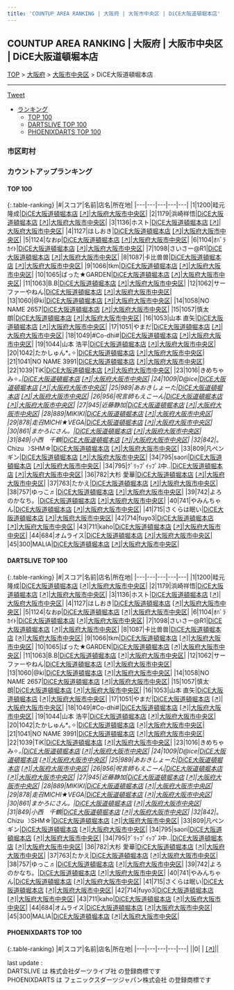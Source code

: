 ```yaml
---
title: 'COUNTUP AREA RANKING | 大阪府 | 大阪市中央区 | DiCE大阪道頓堀本店'
---
```

## COUNTUP AREA RANKING | 大阪府 | 大阪市中央区 | DiCE大阪道頓堀本店

[TOP](/darts/rank/) > [大阪府](/darts/rank/大阪府/) > [大阪市中央区](/darts/rank/大阪府/大阪市中央区/) > DiCE大阪道頓堀本店

___

<a href="https://twitter.com/share?ref_src=twsrc%5Etfw" data-text="COUNTUP AREA RANKING | 大阪府大阪市中央区DiCE大阪道頓堀本店" class="twitter-share-button" data-hashtags="DARTSLIVE,PHOENIXDARTS,darts,ダーツ" data-show-count="false">Tweet</a>

* [ランキング](#カウントアップランキング)
    * [TOP 100](#top-100)
    * [DARTSLIVE TOP 100](#dartslive-top-100)
    * [PHOENIXDARTS TOP 100](#phoenixdarts-top-100)

### 市区町村

<ul>

</ul>

### カウントアップランキング

#### TOP 100



{:.table-ranking}
|#|スコア|名前|店名|所在地|
|---|---|---|---|---|
|1|1200|<span class="rank-name-dl">畦元 隆成</span>|<a href="/darts/rank/shops/a687ab6371ae841e25d56fb0e5c39bac.html">DiCE大阪道頓堀本店</a> <a href="https://search.dartslive.com/jp/shop/a687ab6371ae841e25d56fb0e5c39bac">[↗]</a>|<a href="/darts/rank/大阪府/大阪市中央区">大阪府大阪市中央区</a>|
|2|1179|<span class="rank-name-dl">浜崎祥悟</span>|<a href="/darts/rank/shops/a687ab6371ae841e25d56fb0e5c39bac.html">DiCE大阪道頓堀本店</a> <a href="https://search.dartslive.com/jp/shop/a687ab6371ae841e25d56fb0e5c39bac">[↗]</a>|<a href="/darts/rank/大阪府/大阪市中央区">大阪府大阪市中央区</a>|
|3|1136|<span class="rank-name-dl">ホスト</span>|<a href="/darts/rank/shops/a687ab6371ae841e25d56fb0e5c39bac.html">DiCE大阪道頓堀本店</a> <a href="https://search.dartslive.com/jp/shop/a687ab6371ae841e25d56fb0e5c39bac">[↗]</a>|<a href="/darts/rank/大阪府/大阪市中央区">大阪府大阪市中央区</a>|
|4|1127|<span class="rank-name-dl">はしおき</span>|<a href="/darts/rank/shops/a687ab6371ae841e25d56fb0e5c39bac.html">DiCE大阪道頓堀本店</a> <a href="https://search.dartslive.com/jp/shop/a687ab6371ae841e25d56fb0e5c39bac">[↗]</a>|<a href="/darts/rank/大阪府/大阪市中央区">大阪府大阪市中央区</a>|
|5|1124|<span class="rank-name-dl">なおp</span>|<a href="/darts/rank/shops/a687ab6371ae841e25d56fb0e5c39bac.html">DiCE大阪道頓堀本店</a> <a href="https://search.dartslive.com/jp/shop/a687ab6371ae841e25d56fb0e5c39bac">[↗]</a>|<a href="/darts/rank/大阪府/大阪市中央区">大阪府大阪市中央区</a>|
|6|1104|<span class="rank-name-dl">ｵﾊﾞﾗｶｲﾄ</span>|<a href="/darts/rank/shops/a687ab6371ae841e25d56fb0e5c39bac.html">DiCE大阪道頓堀本店</a> <a href="https://search.dartslive.com/jp/shop/a687ab6371ae841e25d56fb0e5c39bac">[↗]</a>|<a href="/darts/rank/大阪府/大阪市中央区">大阪府大阪市中央区</a>|
|7|1098|<span class="rank-name-dl">さいさー@R1</span>|<a href="/darts/rank/shops/a687ab6371ae841e25d56fb0e5c39bac.html">DiCE大阪道頓堀本店</a> <a href="https://search.dartslive.com/jp/shop/a687ab6371ae841e25d56fb0e5c39bac">[↗]</a>|<a href="/darts/rank/大阪府/大阪市中央区">大阪府大阪市中央区</a>|
|8|1087|<span class="rank-name-dl">卡比兽兽</span>|<a href="/darts/rank/shops/a687ab6371ae841e25d56fb0e5c39bac.html">DiCE大阪道頓堀本店</a> <a href="https://search.dartslive.com/jp/shop/a687ab6371ae841e25d56fb0e5c39bac">[↗]</a>|<a href="/darts/rank/大阪府/大阪市中央区">大阪府大阪市中央区</a>|
|9|1066|<span class="rank-name-dl">tkm</span>|<a href="/darts/rank/shops/a687ab6371ae841e25d56fb0e5c39bac.html">DiCE大阪道頓堀本店</a> <a href="https://search.dartslive.com/jp/shop/a687ab6371ae841e25d56fb0e5c39bac">[↗]</a>|<a href="/darts/rank/大阪府/大阪市中央区">大阪府大阪市中央区</a>|
|10|1065|<span class="rank-name-dl">ばった★GARDEN</span>|<a href="/darts/rank/shops/a687ab6371ae841e25d56fb0e5c39bac.html">DiCE大阪道頓堀本店</a> <a href="https://search.dartslive.com/jp/shop/a687ab6371ae841e25d56fb0e5c39bac">[↗]</a>|<a href="/darts/rank/大阪府/大阪市中央区">大阪府大阪市中央区</a>|
|11|1063|<span class="rank-name-dl">B.B</span>|<a href="/darts/rank/shops/a687ab6371ae841e25d56fb0e5c39bac.html">DiCE大阪道頓堀本店</a> <a href="https://search.dartslive.com/jp/shop/a687ab6371ae841e25d56fb0e5c39bac">[↗]</a>|<a href="/darts/rank/大阪府/大阪市中央区">大阪府大阪市中央区</a>|
|12|1062|<span class="rank-name-dl">サーファーやねん</span>|<a href="/darts/rank/shops/a687ab6371ae841e25d56fb0e5c39bac.html">DiCE大阪道頓堀本店</a> <a href="https://search.dartslive.com/jp/shop/a687ab6371ae841e25d56fb0e5c39bac">[↗]</a>|<a href="/darts/rank/大阪府/大阪市中央区">大阪府大阪市中央区</a>|
|13|1060|<span class="rank-name-dl">@ki</span>|<a href="/darts/rank/shops/a687ab6371ae841e25d56fb0e5c39bac.html">DiCE大阪道頓堀本店</a> <a href="https://search.dartslive.com/jp/shop/a687ab6371ae841e25d56fb0e5c39bac">[↗]</a>|<a href="/darts/rank/大阪府/大阪市中央区">大阪府大阪市中央区</a>|
|14|1058|<span class="rank-name-dl">NO NAME 2657</span>|<a href="/darts/rank/shops/a687ab6371ae841e25d56fb0e5c39bac.html">DiCE大阪道頓堀本店</a> <a href="https://search.dartslive.com/jp/shop/a687ab6371ae841e25d56fb0e5c39bac">[↗]</a>|<a href="/darts/rank/大阪府/大阪市中央区">大阪府大阪市中央区</a>|
|15|1057|<span class="rank-name-dl">慎太朗</span>|<a href="/darts/rank/shops/a687ab6371ae841e25d56fb0e5c39bac.html">DiCE大阪道頓堀本店</a> <a href="https://search.dartslive.com/jp/shop/a687ab6371ae841e25d56fb0e5c39bac">[↗]</a>|<a href="/darts/rank/大阪府/大阪市中央区">大阪府大阪市中央区</a>|
|16|1053|<span class="rank-name-dl">山本 直矢</span>|<a href="/darts/rank/shops/a687ab6371ae841e25d56fb0e5c39bac.html">DiCE大阪道頓堀本店</a> <a href="https://search.dartslive.com/jp/shop/a687ab6371ae841e25d56fb0e5c39bac">[↗]</a>|<a href="/darts/rank/大阪府/大阪市中央区">大阪府大阪市中央区</a>|
|17|1051|<span class="rank-name-dl">やまだ</span>|<a href="/darts/rank/shops/a687ab6371ae841e25d56fb0e5c39bac.html">DiCE大阪道頓堀本店</a> <a href="https://search.dartslive.com/jp/shop/a687ab6371ae841e25d56fb0e5c39bac">[↗]</a>|<a href="/darts/rank/大阪府/大阪市中央区">大阪府大阪市中央区</a>|
|18|1049|<span class="rank-name-dl">#Co-dhi#</span>|<a href="/darts/rank/shops/a687ab6371ae841e25d56fb0e5c39bac.html">DiCE大阪道頓堀本店</a> <a href="https://search.dartslive.com/jp/shop/a687ab6371ae841e25d56fb0e5c39bac">[↗]</a>|<a href="/darts/rank/大阪府/大阪市中央区">大阪府大阪市中央区</a>|
|19|1044|<span class="rank-name-dl">山本 浩平</span>|<a href="/darts/rank/shops/a687ab6371ae841e25d56fb0e5c39bac.html">DiCE大阪道頓堀本店</a> <a href="https://search.dartslive.com/jp/shop/a687ab6371ae841e25d56fb0e5c39bac">[↗]</a>|<a href="/darts/rank/大阪府/大阪市中央区">大阪府大阪市中央区</a>|
|20|1042|<span class="rank-name-dl">たかしゅん*｡✧</span>|<a href="/darts/rank/shops/a687ab6371ae841e25d56fb0e5c39bac.html">DiCE大阪道頓堀本店</a> <a href="https://search.dartslive.com/jp/shop/a687ab6371ae841e25d56fb0e5c39bac">[↗]</a>|<a href="/darts/rank/大阪府/大阪市中央区">大阪府大阪市中央区</a>|
|21|1041|<span class="rank-name-dl">NO NAME 3991</span>|<a href="/darts/rank/shops/a687ab6371ae841e25d56fb0e5c39bac.html">DiCE大阪道頓堀本店</a> <a href="https://search.dartslive.com/jp/shop/a687ab6371ae841e25d56fb0e5c39bac">[↗]</a>|<a href="/darts/rank/大阪府/大阪市中央区">大阪府大阪市中央区</a>|
|22|1039|<span class="rank-name-dl">TiK</span>|<a href="/darts/rank/shops/a687ab6371ae841e25d56fb0e5c39bac.html">DiCE大阪道頓堀本店</a> <a href="https://search.dartslive.com/jp/shop/a687ab6371ae841e25d56fb0e5c39bac">[↗]</a>|<a href="/darts/rank/大阪府/大阪市中央区">大阪府大阪市中央区</a>|
|23|1016|<span class="rank-name-dl">きめちゃみ✧*｡</span>|<a href="/darts/rank/shops/a687ab6371ae841e25d56fb0e5c39bac.html">DiCE大阪道頓堀本店</a> <a href="https://search.dartslive.com/jp/shop/a687ab6371ae841e25d56fb0e5c39bac">[↗]</a>|<a href="/darts/rank/大阪府/大阪市中央区">大阪府大阪市中央区</a>|
|24|1009|<span class="rank-name-dl">D@ice</span>|<a href="/darts/rank/shops/a687ab6371ae841e25d56fb0e5c39bac.html">DiCE大阪道頓堀本店</a> <a href="https://search.dartslive.com/jp/shop/a687ab6371ae841e25d56fb0e5c39bac">[↗]</a>|<a href="/darts/rank/大阪府/大阪市中央区">大阪府大阪市中央区</a>|
|25|989|<span class="rank-name-dl">あおきしょーた</span>|<a href="/darts/rank/shops/a687ab6371ae841e25d56fb0e5c39bac.html">DiCE大阪道頓堀本店</a> <a href="https://search.dartslive.com/jp/shop/a687ab6371ae841e25d56fb0e5c39bac">[↗]</a>|<a href="/darts/rank/大阪府/大阪市中央区">大阪府大阪市中央区</a>|
|26|956|<span class="rank-name-dl">呪言師もえこーん</span>|<a href="/darts/rank/shops/a687ab6371ae841e25d56fb0e5c39bac.html">DiCE大阪道頓堀本店</a> <a href="https://search.dartslive.com/jp/shop/a687ab6371ae841e25d56fb0e5c39bac">[↗]</a>|<a href="/darts/rank/大阪府/大阪市中央区">大阪府大阪市中央区</a>|
|27|945|<span class="rank-name-dl">近藤静加</span>|<a href="/darts/rank/shops/a687ab6371ae841e25d56fb0e5c39bac.html">DiCE大阪道頓堀本店</a> <a href="https://search.dartslive.com/jp/shop/a687ab6371ae841e25d56fb0e5c39bac">[↗]</a>|<a href="/darts/rank/大阪府/大阪市中央区">大阪府大阪市中央区</a>|
|28|889|<span class="rank-name-dl">MIKIKI</span>|<a href="/darts/rank/shops/a687ab6371ae841e25d56fb0e5c39bac.html">DiCE大阪道頓堀本店</a> <a href="https://search.dartslive.com/jp/shop/a687ab6371ae841e25d56fb0e5c39bac">[↗]</a>|<a href="/darts/rank/大阪府/大阪市中央区">大阪府大阪市中央区</a>|
|29|878|<span class="rank-name-dl">走召MICHI★VEGA</span>|<a href="/darts/rank/shops/a687ab6371ae841e25d56fb0e5c39bac.html">DiCE大阪道頓堀本店</a> <a href="https://search.dartslive.com/jp/shop/a687ab6371ae841e25d56fb0e5c39bac">[↗]</a>|<a href="/darts/rank/大阪府/大阪市中央区">大阪府大阪市中央区</a>|
|30|861|<span class="rank-name-dl">まかろにさん。</span>|<a href="/darts/rank/shops/a687ab6371ae841e25d56fb0e5c39bac.html">DiCE大阪道頓堀本店</a> <a href="https://search.dartslive.com/jp/shop/a687ab6371ae841e25d56fb0e5c39bac">[↗]</a>|<a href="/darts/rank/大阪府/大阪市中央区">大阪府大阪市中央区</a>|
|31|849|<span class="rank-name-dl">小西　千鶴</span>|<a href="/darts/rank/shops/a687ab6371ae841e25d56fb0e5c39bac.html">DiCE大阪道頓堀本店</a> <a href="https://search.dartslive.com/jp/shop/a687ab6371ae841e25d56fb0e5c39bac">[↗]</a>|<a href="/darts/rank/大阪府/大阪市中央区">大阪府大阪市中央区</a>|
|32|842|<span class="rank-name-dl">*。Chizu ☽SHM☆</span>|<a href="/darts/rank/shops/a687ab6371ae841e25d56fb0e5c39bac.html">DiCE大阪道頓堀本店</a> <a href="https://search.dartslive.com/jp/shop/a687ab6371ae841e25d56fb0e5c39bac">[↗]</a>|<a href="/darts/rank/大阪府/大阪市中央区">大阪府大阪市中央区</a>|
|33|809|<span class="rank-name-dl">凡ペンギン</span>|<a href="/darts/rank/shops/a687ab6371ae841e25d56fb0e5c39bac.html">DiCE大阪道頓堀本店</a> <a href="https://search.dartslive.com/jp/shop/a687ab6371ae841e25d56fb0e5c39bac">[↗]</a>|<a href="/darts/rank/大阪府/大阪市中央区">大阪府大阪市中央区</a>|
|34|795|<span class="rank-name-dl">saori</span>|<a href="/darts/rank/shops/a687ab6371ae841e25d56fb0e5c39bac.html">DiCE大阪道頓堀本店</a> <a href="https://search.dartslive.com/jp/shop/a687ab6371ae841e25d56fb0e5c39bac">[↗]</a>|<a href="/darts/rank/大阪府/大阪市中央区">大阪府大阪市中央区</a>|
|34|795|<span class="rank-name-dl">ｸﾞﾘｯﾌﾟｲｯﾌﾟｽ中..</span>|<a href="/darts/rank/shops/a687ab6371ae841e25d56fb0e5c39bac.html">DiCE大阪道頓堀本店</a> <a href="https://search.dartslive.com/jp/shop/a687ab6371ae841e25d56fb0e5c39bac">[↗]</a>|<a href="/darts/rank/大阪府/大阪市中央区">大阪府大阪市中央区</a>|
|36|782|<span class="rank-name-dl">大杉 愛華</span>|<a href="/darts/rank/shops/a687ab6371ae841e25d56fb0e5c39bac.html">DiCE大阪道頓堀本店</a> <a href="https://search.dartslive.com/jp/shop/a687ab6371ae841e25d56fb0e5c39bac">[↗]</a>|<a href="/darts/rank/大阪府/大阪市中央区">大阪府大阪市中央区</a>|
|37|763|<span class="rank-name-dl">たかえ</span>|<a href="/darts/rank/shops/a687ab6371ae841e25d56fb0e5c39bac.html">DiCE大阪道頓堀本店</a> <a href="https://search.dartslive.com/jp/shop/a687ab6371ae841e25d56fb0e5c39bac">[↗]</a>|<a href="/darts/rank/大阪府/大阪市中央区">大阪府大阪市中央区</a>|
|38|757|<span class="rank-name-dl">ゆっこ♬</span>|<a href="/darts/rank/shops/a687ab6371ae841e25d56fb0e5c39bac.html">DiCE大阪道頓堀本店</a> <a href="https://search.dartslive.com/jp/shop/a687ab6371ae841e25d56fb0e5c39bac">[↗]</a>|<a href="/darts/rank/大阪府/大阪市中央区">大阪府大阪市中央区</a>|
|39|742|<span class="rank-name-dl">よろのかなち。</span>|<a href="/darts/rank/shops/a687ab6371ae841e25d56fb0e5c39bac.html">DiCE大阪道頓堀本店</a> <a href="https://search.dartslive.com/jp/shop/a687ab6371ae841e25d56fb0e5c39bac">[↗]</a>|<a href="/darts/rank/大阪府/大阪市中央区">大阪府大阪市中央区</a>|
|40|741|<span class="rank-name-dl">やみんちゃん</span>|<a href="/darts/rank/shops/a687ab6371ae841e25d56fb0e5c39bac.html">DiCE大阪道頓堀本店</a> <a href="https://search.dartslive.com/jp/shop/a687ab6371ae841e25d56fb0e5c39bac">[↗]</a>|<a href="/darts/rank/大阪府/大阪市中央区">大阪府大阪市中央区</a>|
|41|715|<span class="rank-name-dl">さくらは眠い</span>|<a href="/darts/rank/shops/a687ab6371ae841e25d56fb0e5c39bac.html">DiCE大阪道頓堀本店</a> <a href="https://search.dartslive.com/jp/shop/a687ab6371ae841e25d56fb0e5c39bac">[↗]</a>|<a href="/darts/rank/大阪府/大阪市中央区">大阪府大阪市中央区</a>|
|42|714|<span class="rank-name-dl">fuyo3</span>|<a href="/darts/rank/shops/a687ab6371ae841e25d56fb0e5c39bac.html">DiCE大阪道頓堀本店</a> <a href="https://search.dartslive.com/jp/shop/a687ab6371ae841e25d56fb0e5c39bac">[↗]</a>|<a href="/darts/rank/大阪府/大阪市中央区">大阪府大阪市中央区</a>|
|43|711|<span class="rank-name-dl">kaho</span>|<a href="/darts/rank/shops/a687ab6371ae841e25d56fb0e5c39bac.html">DiCE大阪道頓堀本店</a> <a href="https://search.dartslive.com/jp/shop/a687ab6371ae841e25d56fb0e5c39bac">[↗]</a>|<a href="/darts/rank/大阪府/大阪市中央区">大阪府大阪市中央区</a>|
|44|684|<span class="rank-name-dl">オムライス</span>|<a href="/darts/rank/shops/a687ab6371ae841e25d56fb0e5c39bac.html">DiCE大阪道頓堀本店</a> <a href="https://search.dartslive.com/jp/shop/a687ab6371ae841e25d56fb0e5c39bac">[↗]</a>|<a href="/darts/rank/大阪府/大阪市中央区">大阪府大阪市中央区</a>|
|45|300|<span class="rank-name-dl">MALIA</span>|<a href="/darts/rank/shops/a687ab6371ae841e25d56fb0e5c39bac.html">DiCE大阪道頓堀本店</a> <a href="https://search.dartslive.com/jp/shop/a687ab6371ae841e25d56fb0e5c39bac">[↗]</a>|<a href="/darts/rank/大阪府/大阪市中央区">大阪府大阪市中央区</a>|


#### DARTSLIVE TOP 100



{:.table-ranking}
|#|スコア|名前|店名|所在地|
|---|---|---|---|---|
|1|1200|<span class="rank-name-dl">畦元 隆成</span>|<a href="/darts/rank/shops/a687ab6371ae841e25d56fb0e5c39bac.html">DiCE大阪道頓堀本店</a> <a href="https://search.dartslive.com/jp/shop/a687ab6371ae841e25d56fb0e5c39bac">[↗]</a>|<a href="/darts/rank/大阪府/大阪市中央区">大阪府大阪市中央区</a>|
|2|1179|<span class="rank-name-dl">浜崎祥悟</span>|<a href="/darts/rank/shops/a687ab6371ae841e25d56fb0e5c39bac.html">DiCE大阪道頓堀本店</a> <a href="https://search.dartslive.com/jp/shop/a687ab6371ae841e25d56fb0e5c39bac">[↗]</a>|<a href="/darts/rank/大阪府/大阪市中央区">大阪府大阪市中央区</a>|
|3|1136|<span class="rank-name-dl">ホスト</span>|<a href="/darts/rank/shops/a687ab6371ae841e25d56fb0e5c39bac.html">DiCE大阪道頓堀本店</a> <a href="https://search.dartslive.com/jp/shop/a687ab6371ae841e25d56fb0e5c39bac">[↗]</a>|<a href="/darts/rank/大阪府/大阪市中央区">大阪府大阪市中央区</a>|
|4|1127|<span class="rank-name-dl">はしおき</span>|<a href="/darts/rank/shops/a687ab6371ae841e25d56fb0e5c39bac.html">DiCE大阪道頓堀本店</a> <a href="https://search.dartslive.com/jp/shop/a687ab6371ae841e25d56fb0e5c39bac">[↗]</a>|<a href="/darts/rank/大阪府/大阪市中央区">大阪府大阪市中央区</a>|
|5|1124|<span class="rank-name-dl">なおp</span>|<a href="/darts/rank/shops/a687ab6371ae841e25d56fb0e5c39bac.html">DiCE大阪道頓堀本店</a> <a href="https://search.dartslive.com/jp/shop/a687ab6371ae841e25d56fb0e5c39bac">[↗]</a>|<a href="/darts/rank/大阪府/大阪市中央区">大阪府大阪市中央区</a>|
|6|1104|<span class="rank-name-dl">ｵﾊﾞﾗｶｲﾄ</span>|<a href="/darts/rank/shops/a687ab6371ae841e25d56fb0e5c39bac.html">DiCE大阪道頓堀本店</a> <a href="https://search.dartslive.com/jp/shop/a687ab6371ae841e25d56fb0e5c39bac">[↗]</a>|<a href="/darts/rank/大阪府/大阪市中央区">大阪府大阪市中央区</a>|
|7|1098|<span class="rank-name-dl">さいさー@R1</span>|<a href="/darts/rank/shops/a687ab6371ae841e25d56fb0e5c39bac.html">DiCE大阪道頓堀本店</a> <a href="https://search.dartslive.com/jp/shop/a687ab6371ae841e25d56fb0e5c39bac">[↗]</a>|<a href="/darts/rank/大阪府/大阪市中央区">大阪府大阪市中央区</a>|
|8|1087|<span class="rank-name-dl">卡比兽兽</span>|<a href="/darts/rank/shops/a687ab6371ae841e25d56fb0e5c39bac.html">DiCE大阪道頓堀本店</a> <a href="https://search.dartslive.com/jp/shop/a687ab6371ae841e25d56fb0e5c39bac">[↗]</a>|<a href="/darts/rank/大阪府/大阪市中央区">大阪府大阪市中央区</a>|
|9|1066|<span class="rank-name-dl">tkm</span>|<a href="/darts/rank/shops/a687ab6371ae841e25d56fb0e5c39bac.html">DiCE大阪道頓堀本店</a> <a href="https://search.dartslive.com/jp/shop/a687ab6371ae841e25d56fb0e5c39bac">[↗]</a>|<a href="/darts/rank/大阪府/大阪市中央区">大阪府大阪市中央区</a>|
|10|1065|<span class="rank-name-dl">ばった★GARDEN</span>|<a href="/darts/rank/shops/a687ab6371ae841e25d56fb0e5c39bac.html">DiCE大阪道頓堀本店</a> <a href="https://search.dartslive.com/jp/shop/a687ab6371ae841e25d56fb0e5c39bac">[↗]</a>|<a href="/darts/rank/大阪府/大阪市中央区">大阪府大阪市中央区</a>|
|11|1063|<span class="rank-name-dl">B.B</span>|<a href="/darts/rank/shops/a687ab6371ae841e25d56fb0e5c39bac.html">DiCE大阪道頓堀本店</a> <a href="https://search.dartslive.com/jp/shop/a687ab6371ae841e25d56fb0e5c39bac">[↗]</a>|<a href="/darts/rank/大阪府/大阪市中央区">大阪府大阪市中央区</a>|
|12|1062|<span class="rank-name-dl">サーファーやねん</span>|<a href="/darts/rank/shops/a687ab6371ae841e25d56fb0e5c39bac.html">DiCE大阪道頓堀本店</a> <a href="https://search.dartslive.com/jp/shop/a687ab6371ae841e25d56fb0e5c39bac">[↗]</a>|<a href="/darts/rank/大阪府/大阪市中央区">大阪府大阪市中央区</a>|
|13|1060|<span class="rank-name-dl">@ki</span>|<a href="/darts/rank/shops/a687ab6371ae841e25d56fb0e5c39bac.html">DiCE大阪道頓堀本店</a> <a href="https://search.dartslive.com/jp/shop/a687ab6371ae841e25d56fb0e5c39bac">[↗]</a>|<a href="/darts/rank/大阪府/大阪市中央区">大阪府大阪市中央区</a>|
|14|1058|<span class="rank-name-dl">NO NAME 2657</span>|<a href="/darts/rank/shops/a687ab6371ae841e25d56fb0e5c39bac.html">DiCE大阪道頓堀本店</a> <a href="https://search.dartslive.com/jp/shop/a687ab6371ae841e25d56fb0e5c39bac">[↗]</a>|<a href="/darts/rank/大阪府/大阪市中央区">大阪府大阪市中央区</a>|
|15|1057|<span class="rank-name-dl">慎太朗</span>|<a href="/darts/rank/shops/a687ab6371ae841e25d56fb0e5c39bac.html">DiCE大阪道頓堀本店</a> <a href="https://search.dartslive.com/jp/shop/a687ab6371ae841e25d56fb0e5c39bac">[↗]</a>|<a href="/darts/rank/大阪府/大阪市中央区">大阪府大阪市中央区</a>|
|16|1053|<span class="rank-name-dl">山本 直矢</span>|<a href="/darts/rank/shops/a687ab6371ae841e25d56fb0e5c39bac.html">DiCE大阪道頓堀本店</a> <a href="https://search.dartslive.com/jp/shop/a687ab6371ae841e25d56fb0e5c39bac">[↗]</a>|<a href="/darts/rank/大阪府/大阪市中央区">大阪府大阪市中央区</a>|
|17|1051|<span class="rank-name-dl">やまだ</span>|<a href="/darts/rank/shops/a687ab6371ae841e25d56fb0e5c39bac.html">DiCE大阪道頓堀本店</a> <a href="https://search.dartslive.com/jp/shop/a687ab6371ae841e25d56fb0e5c39bac">[↗]</a>|<a href="/darts/rank/大阪府/大阪市中央区">大阪府大阪市中央区</a>|
|18|1049|<span class="rank-name-dl">#Co-dhi#</span>|<a href="/darts/rank/shops/a687ab6371ae841e25d56fb0e5c39bac.html">DiCE大阪道頓堀本店</a> <a href="https://search.dartslive.com/jp/shop/a687ab6371ae841e25d56fb0e5c39bac">[↗]</a>|<a href="/darts/rank/大阪府/大阪市中央区">大阪府大阪市中央区</a>|
|19|1044|<span class="rank-name-dl">山本 浩平</span>|<a href="/darts/rank/shops/a687ab6371ae841e25d56fb0e5c39bac.html">DiCE大阪道頓堀本店</a> <a href="https://search.dartslive.com/jp/shop/a687ab6371ae841e25d56fb0e5c39bac">[↗]</a>|<a href="/darts/rank/大阪府/大阪市中央区">大阪府大阪市中央区</a>|
|20|1042|<span class="rank-name-dl">たかしゅん*｡✧</span>|<a href="/darts/rank/shops/a687ab6371ae841e25d56fb0e5c39bac.html">DiCE大阪道頓堀本店</a> <a href="https://search.dartslive.com/jp/shop/a687ab6371ae841e25d56fb0e5c39bac">[↗]</a>|<a href="/darts/rank/大阪府/大阪市中央区">大阪府大阪市中央区</a>|
|21|1041|<span class="rank-name-dl">NO NAME 3991</span>|<a href="/darts/rank/shops/a687ab6371ae841e25d56fb0e5c39bac.html">DiCE大阪道頓堀本店</a> <a href="https://search.dartslive.com/jp/shop/a687ab6371ae841e25d56fb0e5c39bac">[↗]</a>|<a href="/darts/rank/大阪府/大阪市中央区">大阪府大阪市中央区</a>|
|22|1039|<span class="rank-name-dl">TiK</span>|<a href="/darts/rank/shops/a687ab6371ae841e25d56fb0e5c39bac.html">DiCE大阪道頓堀本店</a> <a href="https://search.dartslive.com/jp/shop/a687ab6371ae841e25d56fb0e5c39bac">[↗]</a>|<a href="/darts/rank/大阪府/大阪市中央区">大阪府大阪市中央区</a>|
|23|1016|<span class="rank-name-dl">きめちゃみ✧*｡</span>|<a href="/darts/rank/shops/a687ab6371ae841e25d56fb0e5c39bac.html">DiCE大阪道頓堀本店</a> <a href="https://search.dartslive.com/jp/shop/a687ab6371ae841e25d56fb0e5c39bac">[↗]</a>|<a href="/darts/rank/大阪府/大阪市中央区">大阪府大阪市中央区</a>|
|24|1009|<span class="rank-name-dl">D@ice</span>|<a href="/darts/rank/shops/a687ab6371ae841e25d56fb0e5c39bac.html">DiCE大阪道頓堀本店</a> <a href="https://search.dartslive.com/jp/shop/a687ab6371ae841e25d56fb0e5c39bac">[↗]</a>|<a href="/darts/rank/大阪府/大阪市中央区">大阪府大阪市中央区</a>|
|25|989|<span class="rank-name-dl">あおきしょーた</span>|<a href="/darts/rank/shops/a687ab6371ae841e25d56fb0e5c39bac.html">DiCE大阪道頓堀本店</a> <a href="https://search.dartslive.com/jp/shop/a687ab6371ae841e25d56fb0e5c39bac">[↗]</a>|<a href="/darts/rank/大阪府/大阪市中央区">大阪府大阪市中央区</a>|
|26|956|<span class="rank-name-dl">呪言師もえこーん</span>|<a href="/darts/rank/shops/a687ab6371ae841e25d56fb0e5c39bac.html">DiCE大阪道頓堀本店</a> <a href="https://search.dartslive.com/jp/shop/a687ab6371ae841e25d56fb0e5c39bac">[↗]</a>|<a href="/darts/rank/大阪府/大阪市中央区">大阪府大阪市中央区</a>|
|27|945|<span class="rank-name-dl">近藤静加</span>|<a href="/darts/rank/shops/a687ab6371ae841e25d56fb0e5c39bac.html">DiCE大阪道頓堀本店</a> <a href="https://search.dartslive.com/jp/shop/a687ab6371ae841e25d56fb0e5c39bac">[↗]</a>|<a href="/darts/rank/大阪府/大阪市中央区">大阪府大阪市中央区</a>|
|28|889|<span class="rank-name-dl">MIKIKI</span>|<a href="/darts/rank/shops/a687ab6371ae841e25d56fb0e5c39bac.html">DiCE大阪道頓堀本店</a> <a href="https://search.dartslive.com/jp/shop/a687ab6371ae841e25d56fb0e5c39bac">[↗]</a>|<a href="/darts/rank/大阪府/大阪市中央区">大阪府大阪市中央区</a>|
|29|878|<span class="rank-name-dl">走召MICHI★VEGA</span>|<a href="/darts/rank/shops/a687ab6371ae841e25d56fb0e5c39bac.html">DiCE大阪道頓堀本店</a> <a href="https://search.dartslive.com/jp/shop/a687ab6371ae841e25d56fb0e5c39bac">[↗]</a>|<a href="/darts/rank/大阪府/大阪市中央区">大阪府大阪市中央区</a>|
|30|861|<span class="rank-name-dl">まかろにさん。</span>|<a href="/darts/rank/shops/a687ab6371ae841e25d56fb0e5c39bac.html">DiCE大阪道頓堀本店</a> <a href="https://search.dartslive.com/jp/shop/a687ab6371ae841e25d56fb0e5c39bac">[↗]</a>|<a href="/darts/rank/大阪府/大阪市中央区">大阪府大阪市中央区</a>|
|31|849|<span class="rank-name-dl">小西　千鶴</span>|<a href="/darts/rank/shops/a687ab6371ae841e25d56fb0e5c39bac.html">DiCE大阪道頓堀本店</a> <a href="https://search.dartslive.com/jp/shop/a687ab6371ae841e25d56fb0e5c39bac">[↗]</a>|<a href="/darts/rank/大阪府/大阪市中央区">大阪府大阪市中央区</a>|
|32|842|<span class="rank-name-dl">*。Chizu ☽SHM☆</span>|<a href="/darts/rank/shops/a687ab6371ae841e25d56fb0e5c39bac.html">DiCE大阪道頓堀本店</a> <a href="https://search.dartslive.com/jp/shop/a687ab6371ae841e25d56fb0e5c39bac">[↗]</a>|<a href="/darts/rank/大阪府/大阪市中央区">大阪府大阪市中央区</a>|
|33|809|<span class="rank-name-dl">凡ペンギン</span>|<a href="/darts/rank/shops/a687ab6371ae841e25d56fb0e5c39bac.html">DiCE大阪道頓堀本店</a> <a href="https://search.dartslive.com/jp/shop/a687ab6371ae841e25d56fb0e5c39bac">[↗]</a>|<a href="/darts/rank/大阪府/大阪市中央区">大阪府大阪市中央区</a>|
|34|795|<span class="rank-name-dl">saori</span>|<a href="/darts/rank/shops/a687ab6371ae841e25d56fb0e5c39bac.html">DiCE大阪道頓堀本店</a> <a href="https://search.dartslive.com/jp/shop/a687ab6371ae841e25d56fb0e5c39bac">[↗]</a>|<a href="/darts/rank/大阪府/大阪市中央区">大阪府大阪市中央区</a>|
|34|795|<span class="rank-name-dl">ｸﾞﾘｯﾌﾟｲｯﾌﾟｽ中..</span>|<a href="/darts/rank/shops/a687ab6371ae841e25d56fb0e5c39bac.html">DiCE大阪道頓堀本店</a> <a href="https://search.dartslive.com/jp/shop/a687ab6371ae841e25d56fb0e5c39bac">[↗]</a>|<a href="/darts/rank/大阪府/大阪市中央区">大阪府大阪市中央区</a>|
|36|782|<span class="rank-name-dl">大杉 愛華</span>|<a href="/darts/rank/shops/a687ab6371ae841e25d56fb0e5c39bac.html">DiCE大阪道頓堀本店</a> <a href="https://search.dartslive.com/jp/shop/a687ab6371ae841e25d56fb0e5c39bac">[↗]</a>|<a href="/darts/rank/大阪府/大阪市中央区">大阪府大阪市中央区</a>|
|37|763|<span class="rank-name-dl">たかえ</span>|<a href="/darts/rank/shops/a687ab6371ae841e25d56fb0e5c39bac.html">DiCE大阪道頓堀本店</a> <a href="https://search.dartslive.com/jp/shop/a687ab6371ae841e25d56fb0e5c39bac">[↗]</a>|<a href="/darts/rank/大阪府/大阪市中央区">大阪府大阪市中央区</a>|
|38|757|<span class="rank-name-dl">ゆっこ♬</span>|<a href="/darts/rank/shops/a687ab6371ae841e25d56fb0e5c39bac.html">DiCE大阪道頓堀本店</a> <a href="https://search.dartslive.com/jp/shop/a687ab6371ae841e25d56fb0e5c39bac">[↗]</a>|<a href="/darts/rank/大阪府/大阪市中央区">大阪府大阪市中央区</a>|
|39|742|<span class="rank-name-dl">よろのかなち。</span>|<a href="/darts/rank/shops/a687ab6371ae841e25d56fb0e5c39bac.html">DiCE大阪道頓堀本店</a> <a href="https://search.dartslive.com/jp/shop/a687ab6371ae841e25d56fb0e5c39bac">[↗]</a>|<a href="/darts/rank/大阪府/大阪市中央区">大阪府大阪市中央区</a>|
|40|741|<span class="rank-name-dl">やみんちゃん</span>|<a href="/darts/rank/shops/a687ab6371ae841e25d56fb0e5c39bac.html">DiCE大阪道頓堀本店</a> <a href="https://search.dartslive.com/jp/shop/a687ab6371ae841e25d56fb0e5c39bac">[↗]</a>|<a href="/darts/rank/大阪府/大阪市中央区">大阪府大阪市中央区</a>|
|41|715|<span class="rank-name-dl">さくらは眠い</span>|<a href="/darts/rank/shops/a687ab6371ae841e25d56fb0e5c39bac.html">DiCE大阪道頓堀本店</a> <a href="https://search.dartslive.com/jp/shop/a687ab6371ae841e25d56fb0e5c39bac">[↗]</a>|<a href="/darts/rank/大阪府/大阪市中央区">大阪府大阪市中央区</a>|
|42|714|<span class="rank-name-dl">fuyo3</span>|<a href="/darts/rank/shops/a687ab6371ae841e25d56fb0e5c39bac.html">DiCE大阪道頓堀本店</a> <a href="https://search.dartslive.com/jp/shop/a687ab6371ae841e25d56fb0e5c39bac">[↗]</a>|<a href="/darts/rank/大阪府/大阪市中央区">大阪府大阪市中央区</a>|
|43|711|<span class="rank-name-dl">kaho</span>|<a href="/darts/rank/shops/a687ab6371ae841e25d56fb0e5c39bac.html">DiCE大阪道頓堀本店</a> <a href="https://search.dartslive.com/jp/shop/a687ab6371ae841e25d56fb0e5c39bac">[↗]</a>|<a href="/darts/rank/大阪府/大阪市中央区">大阪府大阪市中央区</a>|
|44|684|<span class="rank-name-dl">オムライス</span>|<a href="/darts/rank/shops/a687ab6371ae841e25d56fb0e5c39bac.html">DiCE大阪道頓堀本店</a> <a href="https://search.dartslive.com/jp/shop/a687ab6371ae841e25d56fb0e5c39bac">[↗]</a>|<a href="/darts/rank/大阪府/大阪市中央区">大阪府大阪市中央区</a>|
|45|300|<span class="rank-name-dl">MALIA</span>|<a href="/darts/rank/shops/a687ab6371ae841e25d56fb0e5c39bac.html">DiCE大阪道頓堀本店</a> <a href="https://search.dartslive.com/jp/shop/a687ab6371ae841e25d56fb0e5c39bac">[↗]</a>|<a href="/darts/rank/大阪府/大阪市中央区">大阪府大阪市中央区</a>|


#### PHOENIXDARTS TOP 100



{:.table-ranking}
|#|スコア|名前|店名|所在地|
|---|---|---|---|---|
||0|<span class="rank-name-dl"> </span>|<a href="/darts/rank/shops/.html"></a> <a href="">[↗]</a>|<a href="/darts/rank//"></a>|


<div class="footer border-top border-gray-light mt-5 pt-3 text-right text-gray">
    last update : <span style="font-weight: italic" id="foot_last_modified"></span><br />
    DARTSLIVE は 株式会社ダーツライブ社 の登録商標です<br />
    PHOENIXDARTS は フェニックスダーツジャパン株式会社 の登録商標です<br />
</div>

<script src="https://cdnjs.cloudflare.com/ajax/libs/jquery.tablesorter/2.31.3/js/jquery.tablesorter.min.js" integrity="sha512-qzgd5cYSZcosqpzpn7zF2ZId8f/8CHmFKZ8j7mU4OUXTNRd5g+ZHBPsgKEwoqxCtdQvExE5LprwwPAgoicguNg==" crossorigin="anonymous" referrerpolicy="no-referrer"></script>
<link rel="stylesheet" href="https://cdnjs.cloudflare.com/ajax/libs/jquery.tablesorter/2.31.3/css/theme.default.min.css" integrity="sha512-wghhOJkjQX0Lh3NSWvNKeZ0ZpNn+SPVXX1Qyc9OCaogADktxrBiBdKGDoqVUOyhStvMBmJQ8ZdMHiR3wuEq8+w==" crossorigin="anonymous" referrerpolicy="no-referrer" />
<script>
$(function() {
    $(".table-ranking").tablesorter({sortList:[[0, 0]]});
    $("#foot_last_modified").text(formatDate(new Date(document.lastModified), 'yyyy-MM-dd HH:mm:ss'));
});
</script>

<script async src="https://platform.twitter.com/widgets.js" charset="utf-8"></script>